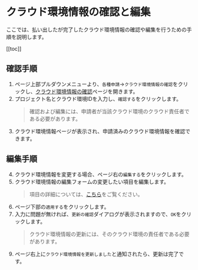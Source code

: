 # クラウド環境情報の確認と編集

ここでは、払い出したが完了したクラウド環境情報の確認や編集を行うための手順を説明します。

[[toc]]

## 確認手順
1. ページ上部プルダウンメニューより、`各種申請`→`クラウド環境情報の確認`をクリックし、[クラウド環境情報の確認](/request/get-account.html)ページを開きます。
2. プロジェクト名とクラウド環境IDを入力し、`確認する`をクリックします。
   > 確認および編集には、申請者が当該クラウド環境のクラウド責任者である必要があります。
3. クラウド環境情報ページが表示され、申請済みのクラウド環境情報を確認できます。

## 編集手順
4. クラウド環境情報を変更する場合、ページ右の`編集する`をクリックします。
5. クラウド環境情報の編集フォームの変更したい項目を編集します。
   > 項目の詳細については、[こちら](create-account.html#入力項目)をご覧ください。
7. ページ下部の`適用する`をクリックします。
8. 入力に問題が無ければ、`更新の確認`ダイアログが表示されますので、`OK`をクリックします。
   > クラウド環境情報の更新には、そのクラウド環境の責任者である必要があります。
   
<CaptionedImage src="account_update_dialog.png" caption=""/>

9. ページ右上に`クラウド環境情報を更新しました`と通知されたら、更新は完了です。
<CaptionedImage src="account_update_success.png" caption=""/>
